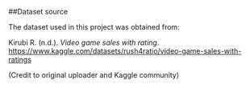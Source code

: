 ##Dataset source

The dataset used in this project was obtained from:

Kirubi R. (n.d.). *Video game sales with rating*.  
https://www.kaggle.com/datasets/rush4ratio/video-game-sales-with-ratings


(Credit to original uploader and Kaggle community)
